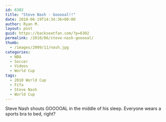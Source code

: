 ```yaml
---
id: 6302
title: "Steve Nash - Gooooal!!"
date: 2010-06-19T14:34:36+00:00
author: Ryan M.
layout: post
guid: https://backseatfan.com/?p=6302
permalink: /2010/06/steve-nash-gooooal/
thumb:
  - /images/2009/11/nash.jpg
categories:
  - NBA
  - Soccer
  - Videos
  - World Cup
tags:
  - 2010 World Cup
  - Fifa
  - Steve Nash
  - World Cup
---
```


<div class="entry">
  <p>
  </p>

  <p>
    Steve Nash shouts GOOOOAL in the middle of his sleep. Everyone wears a sports bra to bed, right?
  </p>
</div>
